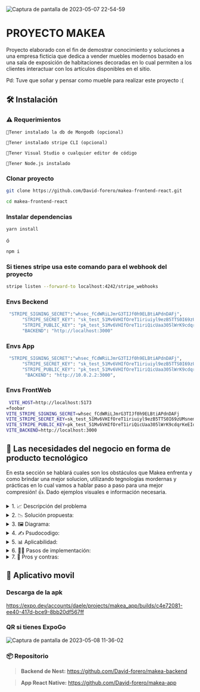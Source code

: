 
![Captura de pantalla de 2023-05-07 22-54-59](https://user-images.githubusercontent.com/54685136/236823169-154350aa-0555-4207-b6cf-98adc299b4f9.png)

# PROYECTO MAKEA 
Proyecto elaborado con el fin de demostrar conocimiento y soluciones a una empresa ficticia que dedica a vender muebles modernos basado en una
sala de exposición de habitaciones decoradas en lo cual permiten a los clientes interactuar con
los artículos disponibles en el sitio.

Pd: Tuve que soñar y pensar como mueble para realizar este proyecto :(

## 🛠️ Instalación

### ⚠️ Requerimientos

`🔹Tener instalado la db de Mongodb (opcional)`

`🔹Tener instalado stripe CLI (opcional)`

`🔹Tener Visual Studio o cualquier editor de código`

`🔹Tener Node.js instalado`

### Clonar proyecto
```bash
git clone https://github.com/David-forero/makea-frontend-react.git
``` 

```bash
cd makea-frontend-react
```

### Instalar dependencias

```bash
yarn install
``` 
ó
```bash
npm i 
``` 

### Si tienes stripe usa este comando para el webhook del proyecto 

```bash
stripe listen --forward-to localhost:4242/stripe_webhooks
``` 


### Envs Beckend
```bash
 "STRIPE_SIGNING_SECRET":"whsec_fCdWRiLJmrG3TIJf0h9ELBtiAPdnDAFj",
      "STRIPE_SECRET_KEY": "sk_test_51Mv6VHIfOreT1iriuiyl9ezB5TTS0I69zUMsnemPqiMEXR7B26PLWcBBZLEFNtkgRt3garma8ykEe7QHFObQO2y300JUrSbe4Q",
      "STRIPE_PUBLIC_KEY": "pk_test_51Mv6VHIfOreT1iriQicUaa305lWrK9cdqrKeEIdpE00Zjf64uRMskaCsBgafm8KJrgfZLi3r3KrnyjI0oG1mShus003w2cZbvh",
      "BACKEND": "http://localhost:3000"
``` 

### Envs App
```bash
 "STRIPE_SIGNING_SECRET":"whsec_fCdWRiLJmrG3TIJf0h9ELBtiAPdnDAFj",
      "STRIPE_SECRET_KEY": "sk_test_51Mv6VHIfOreT1iriuiyl9ezB5TTS0I69zUMsnemPqiMEXR7B26PLWcBBZLEFNtkgRt3garma8ykEe7QHFObQO2y300JUrSbe4Q",
      "STRIPE_PUBLIC_KEY": "pk_test_51Mv6VHIfOreT1iriQicUaa305lWrK9cdqrKeEIdpE00Zjf64uRMskaCsBgafm8KJrgfZLi3r3KrnyjI0oG1mShus003w2cZbvh",
       "BACKEND": "http://10.0.2.2:3000",
``` 

### Envs FrontWeb
```bash
 VITE_HOST=http://localhost:5173
=foobar
VITE_STRIPE_SIGNING_SECRET=whsec_fCdWRiLJmrG3TIJf0h9ELBtiAPdnDAFj
VITE_STRIPE_SECRET_KEY=sk_test_51Mv6VHIfOreT1iriuiyl9ezB5TTS0I69zUMsnemPqiMEXR7B26PLWcBBZLEFNtkgRt3garma8ykEe7QHFObQO2y300JUrSbe4Q
VITE_STRIPE_PUBLIC_KEY=pk_test_51Mv6VHIfOreT1iriQicUaa305lWrK9cdqrKeEIdpE00Zjf64uRMskaCsBgafm8KJrgfZLi3r3KrnyjI0oG1mShus003w2cZbvh
VITE_BACKEND=http://localhost:3000
``` 



## 📌 Las necesidades del negocio en forma de producto tecnológico

En esta sección se hablará cuales son los obstáculos que Makea enfrenta y como brindar una mejor solucion, utilizando tegnologías mordernas y prácticas en
lo cual vamos a hablar paso a paso para una mejor compresión! 👍️. Dado ejemplos visuales e información necesaria.



<details>
  <summary>
	1. 📈 Descripción del problema
	</summary>
  
  Makea es una tienda de muebles modernos que se ha mantenido tradicional en cuanto a sus métodos de venta. Sin embargo, ha surgido una problemática en el negocio debido a que Makea no cuenta con una tienda virtual para la venta de sus productos.

Uno de los principales problemas de no tener una tienda virtual es que la competencia en el mercado actual es muy fuerte. Las personas buscan comodidad y rapidez en sus compras, y es por eso que cada vez más tiendas están adoptando un modelo de ventas en línea. La ausencia de una tienda virtual para Makea significa que se están perdiendo oportunidades valiosas para expandir su mercado y llegar a nuevos clientes.

Además, no tener una tienda virtual también limita la capacidad de Makea para ofrecer una experiencia de compra más personalizada. En una tienda virtual, se pueden implementar diversas herramientas que permiten al cliente configurar su espacio, elegir colores, materiales y tamaños para cada mueble. Con estas opciones personalizadas, se puede mejorar la experiencia del cliente y aumentar la probabilidad de una venta exitosa.

Otro problema que enfrenta Makea sin una tienda virtual es la dificultad de mantenerse al día con las últimas tendencias y tecnologías en el mercado. Una tienda virtual bien implementada puede ofrecer análisis de datos y herramientas de marketing que ayudan a la empresa a entender mejor a su público objetivo y adaptarse a las tendencias cambiantes en el mercado.
</details>

<details>
  <summary>
	2. 📉 Solución propuesta:
	</summary>
  
 La solución que se propone para el problema de Makea, la tienda de muebles modernos que no tiene una tienda virtual.

Para solucionar el problema, se propone que Makea cree una tienda virtual en su sitio web. Esto significa que los clientes podrán visitar la tienda en línea y ver todos los productos de la tienda sin tener que ir físicamente a al lugar o hacer citas. Además, podrán comprar los productos desde la comodidad de sus hogares y recibirlos en la puerta de su casa.

La tienda virtual también permitirá a Makea mostrar sus productos de manera más efectiva, con imágenes de alta calidad y descripciones detalladas. También puede incluir funciones como reseñas de productos y recomendaciones de productos relacionados.

Otra ventaja de tener una tienda virtual es que puede expandir el alcance de la tienda. Makea podrá llegar a más clientes que no se encuentran en la zona geográfica de la tienda física, lo que aumentará su base de clientes potenciales, análisis de datos y herramientas de marketing que ayudan a la empresa a entender mejor a su público objetivo y adaptarse a las tendencias cambiantes en el mercado.
  
</details>

<details>
  <summary>
	3. 🖼️ Diagrama:
	</summary>
  
![_Diagrama de flujo](https://user-images.githubusercontent.com/54685136/236823430-b1f43d75-53bb-4926-9842-c9793f2f4c45.png)
  
</details>

<details>
  <summary>
	4. ✍️ Psudocodigo:
	</summary>
  
 ```
 function init(){
    let carrito = []
    let agregarProductoAlCarrito;
    let comprarProducto;
    let isAuthenticated = false;
    let tieneCuenta = false;

    function crearCuenta() {
        let isAuthenticated = true;
    }

    function iniciarSession() {
        //Tiene cuenta?
        if (tieneCuenta) {
            isAuthenticated = true
        }else{
            crearCuenta()
        }
    }

    //Primero se obtiene los productos de makea, mi parce 🧐
    const catalogo = obtenerCatalogoDeProductos();

    //Obtengo mi producto que he seleccionado 👀
    const producto = traerProducto(catalogo[0].id)

    //Agregar al producto al carrito? 🤔
    if (agregarProductoAlCarrito === true) {
        carrito.push({...producto, cantidad: 1});
    }else{
        return;
    }

    //comprar producto/s? 📦️
    if (comprarProducto === true) {
        //No esta autenticado? va a tener que iniciar sesión
        if (!isAuthenticated) {
            return iniciarSession()
        }

        //Haciendo compra del producto... 🤞
        pagadoComprarProducto(){
            return creandoOrden();
        }

        
    }else{
        return;
    }
}
 ```
  
</details>

<details>
  <summary>
	5. 📊 Aplicabilidad:
	</summary>
  
 Esta solución encaja perfectamente en el mundo de Makea, ya que la mayoría de los consumidores actualmente prefieren hacer compras en línea desde la comodidad de sus hogares.
  
  En general, aunque implementar una tienda virtual puede llevar tiempo y esfuerzo, es una solución valiosa para Makea que puede permitirles llegar a un público más amplio y aumentar sus ventas. Además, la inversión en una tienda virtual puede ser rentable a largo plazo, ya que las compras en línea continúan en aumento y se espera que esta tendencia continúe en el futuro previsible.
</details>

<details>
  <summary>
	6. 👨‍🍳 Pasos de implementación:
	</summary>
  
🔹Crear una base de datos MongoDB y configurar Prisma para conectarse a ella.

🔹Crear un modelo de usuario en Prisma para almacenar información de inicio de sesión del usuario.

🔹Configurar el servidor Nest.js para autenticar a los usuarios y proteger las rutas que requieren inicio de sesión.

🔹Implementar una interfaz de inicio de sesión y registro en la tienda virtual utilizando React con el motor Vite para mas rapidez del desarrollo y Tailwind CSS para el diseño.

🔹Crear una ruta para procesar el pago de la compra utilizando Stripe.

🔹Implementar la integración de Stripe en el front-end utilizando la biblioteca de Stripe para React.

🔹Configurar la comunicación entre el front-end y el back-end utilizando Axios para enviar y recibir solicitudes HTTP.

🔹Implementar la funcionalidad de agregar productos al carrito de compras utilizando useContext de React.

🔹Implementar la funcionalidad de mostrar el carrito de compras y permitir al usuario eliminar elementos del carrito o finalizar la compra.

🔹Crear un catálogo de productos en la vista principal.

🔹Desarrollar la vista del detalle del producto.

🔹Implementar Hook de stripe para recibir eventos de la compra.

🔹Desarrollar funcionalidad de guardar la orden de la compra realizada en Mongodb.

🔹Agregar propiedades y etiquetas especiales para el SEO en el html

🔹Desplegar la aplicación en un servidor de producción.

</details>

<details>
  <summary>
	7. 🧐 Pros y contras:
	</summary>
  
## Ventajas:

🔹Disponibilidad las 24 horas del día, los 7 días de la semana, lo que permite que los clientes puedan comprar en cualquier momento.

🔹Ahorro en costos operativos, como alquiler de local y sueldos de personal de venta, lo que puede traducirse en precios más competitivos para los clientes.
Mayor alcance geográfico, lo que permite llegar a una audiencia más amplia y potencialmente aumentar las ventas.

🔹Facilidad para mostrar una amplia variedad de productos y estilos de muebles, sin preocuparse por el espacio físico disponible en una tienda física.

🔹Posibilidad de ofrecer una experiencia de compra más personalizada y recomendaciones de productos específicos basados en las preferencias de los clientes.

## Desventajas:

🔹Los clientes no pueden ver o tocar los muebles antes de comprarlos, lo que puede disminuir la confianza y aumentar la probabilidad de devoluciones.

🔹No se pueden ofrecer descuentos o promociones exclusivas en la tienda física, lo que puede ser una desventaja competitiva frente a otras tiendas.

🔹La logística de envío y entrega puede ser complicada y costosa, especialmente para muebles grandes y pesados.

🔹Los clientes pueden tener dudas o preguntas sobre los productos que no pueden ser resueltas en línea, lo que puede disminuir la satisfacción del cliente.

🔹Los clientes pueden preferir visitar una tienda física para ver y probar los muebles antes de comprar, lo que puede disminuir las ventas en línea.
  
</details>

## 📲 Aplicativo movil

### Descarga de la apk
https://expo.dev/accounts/daele/projects/makea_app/builds/c4e72081-ee40-417d-bce9-8bb20df567ff

### QR si tienes ExpoGo
![Captura de pantalla de 2023-05-08 11-36-02](https://user-images.githubusercontent.com/54685136/236876838-12b1106d-5769-4422-b999-f25711fcdff0.png)


### 📦️ Repositorio

> **Backend de Nest:** https://github.com/David-forero/makea-backend

> **App React Native:** https://github.com/David-forero/makea-app
